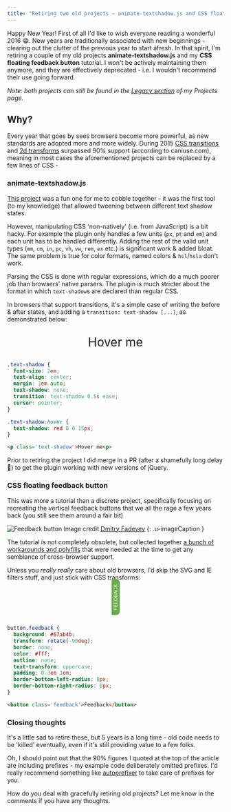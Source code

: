 ```yaml
---
title: "Retiring two old projects – animate-textshadow.js and CSS floating feedback button"
---
```


Happy New Year! First of all I'd like to wish everyone reading a wonderful 2016 😁. New years are traditionally associated with new beginnings - clearing out the clutter of the previous year to start afresh. In that spirit, I'm retiring a couple of my old projects **animate-textshadow.js** and my **CSS floating feedback button** tutorial. I won't be actively maintaining them anymore, and they are effectively deprecated - i.e. I wouldn't recommend their use going forward.

*Note: both projects can still be found in the [Legacy section](/projects#legacy) of my Projects page.*

## Why?

Every year that goes by sees browsers become more powerful, as new standards are adopted more and more widely. During 2015 [CSS transitions](http://caniuse.com/#feat=css-transitions) and [2d transforms](http://caniuse.com/#feat=transforms2d) surpassed 90% support (according to caniuse.com), meaning in most cases the aforementioned projects can be replaced by a few lines of CSS -

### animate-textshadow.js

[This project](https://web.archive.org/web/20150910071737/http://alexpeattie.com/projects/animate-textshadow/) was a fun one for me to cobble together - it was the first tool (to my knowledge) that allowed tweening between different text shadow states.

However, manipulating CSS 'non-natively' (i.e. from JavaScript) is a bit hacky. For example the plugin only handles a few units (`px`, `pt` and `em`) and each unit has to be handled differently. Adding the rest of the valid unit types (`mm`, `cm`, `in`, `pc`, `vh`, `vw`, `rem`, `ex` etc.) is significant work & added bloat. The same problem is true for color formats, named colors & `hsl`/`hsla` don't work. 

Parsing the CSS is done with regular expressions, which do a much poorer job than browsers' native parsers. The plugin is much stricter about the format in which `text-shadow`s are declared than regular CSS.

In browsers that support transitions, it's a simple case of writing the before & after states, and adding a `transition: text-shadow [...]`, as demonstrated below:

<style>
.blog-TextShadowDemo {
  font-size: 2em;
  text-align: center;
  margin: 1em auto;
  text-shadow: none;
  transition: text-shadow 0.5s ease;
  cursor: pointer;
}

.blog-TextShadowDemo:hover {
  text-shadow: red 0 0 15px;
}
</style>
<p class='blog-TextShadowDemo'>Hover me</p>

~~~css
.text-shadow {
  font-size: 2em;
  text-align: center;
  margin: 1em auto;
  text-shadow: none;
  transition: text-shadow 0.5s ease;
  cursor: pointer;
}

.text-shadow:hover {
  text-shadow: red 0 0 15px;
}
~~~

~~~html
<p class='text-shadow'>Hover me<p>
~~~

Prior to retiring the project I did merge in a PR (after a shamefully long delay 🙈) to get the plugin working with new versions of jQuery.

### CSS floating feedback button

This was more a tutorial than a discrete project, specifically focusing on recreating the vertical feedback buttons that we all the rage a few years back (you still see them around a fair bit)

![Feedback button](https://s3.amazonaws.com/img.usabilitypost.com/1104/slideout1.png)
Image credit [Dmitry Fadeyev](http://usabilitypost.com/2011/04/19/pure-css-slideout-interface/)
{: .u-imageCaption }

The tutorial is not completely obsolete, but collected together [a bunch of workarounds and polyfills](https://web.archive.org/web/20150910072548/http://alexpeattie.com/projects/feedback_button/) that were needed at the time to get any semblance of cross-browser support.

Unless you *really really* care about old browsers, I'd skip the SVG and IE filters stuff, and just stick with CSS transforms:


<style>
.blog-FeedbackBtnDemo {
  text-align: center;
  position: relative;
  margin: 2em 0 4em;
}

.blog-FeedbackBtnDemo .FeedbackBtnDemo-button {
  background: #67ab4b;
  transform: rotate(-90deg);
  border: none;
  color: #fff;
  text-transform: uppercase;
  font-size: 80%;
  outline: none;
  padding: 0.3em 1em;
  border-bottom-left-radius: 8px;
  border-bottom-right-radius: 8px;
}
</style>
<p class='blog-FeedbackBtnDemo'>
  <button class='FeedbackBtnDemo-button'>Feedback</button>
</p>

~~~css
button.feedback {
  background: #67ab4b;
  transform: rotate(-90deg);
  border: none;
  color: #fff;
  outline: none;
  text-transform: uppercase;
  padding: 0.3em 1em;
  border-bottom-left-radius: 8px;
  border-bottom-right-radius: 8px;
}
~~~

~~~html
<button class='feedback'>Feedback</button>
~~~

### Closing thoughts

It's a little sad to retire these, but 5 years is a long time - old code needs to be 'killed' eventually, even if it's still providing value to a few folks.

Oh, I should point out that the 90% figures I quoted at the top of the article are including prefixes - my example code deliberately omitted prefixes. I'd really recommend something like [autoprefixer](https://github.com/postcss/autoprefixer) to take care of prefixes for you.

How do you deal with gracefully retiring old projects? Let me know in the comments if you have any thoughts.